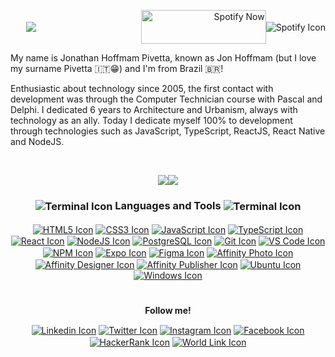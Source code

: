 <p align="right" ><img align="center" src="https://user-images.githubusercontent.com/46982925/89591187-ef623d00-d81f-11ea-9f00-9bce38bd7620.gif" />⠀⠀⠀⠀⠀⠀⠀⠀⠀⠀⠀⠀⠀⠀⠀⠀
<img align="center" src="https://spotify-playing.vercel.app/now-playing" width="200" height="54" alt="Spotify Now" /><img align="center" src="https://api.iconify.design/cib:spotify.svg?color=%2332cd32&height=28" alt="Spotify Icon" /></p>

My name is Jonathan Hoffmam Pivetta, known as Jon Hoffmam (but I love my surname Pivetta 🇮🇹😁) and I'm from Brazil 🇧🇷!

Enthusiastic about technology since 2005, the first contact with development was through the Computer Technician course with Pascal and Delphi. I dedicated 6 years to Architecture and Urbanism, always with technology as an ally. Today I dedicate myself 100% to development through technologies such as JavaScript, TypeScript, ReactJS, React Native and NodeJS.

</br>
<p align="center">
<img align="center" src="https://github-readme-stats.vercel.app/api?username=jonhoffmam&show_icons=true&hide=stars&bg_color=151515&title_color=007acc&icon_color=007acc&text_color=FFFFFF"/><img align="center" src="https://github-readme-stats.vercel.app/api/top-langs/?username=jonhoffmam&layout=compact&bg_color=151515&title_color=007acc&icon_color=007acc&text_color=FFFFFF"/></p>

<h3 align="center"><b><img align="center" src="https://api.iconify.design/bx:bxs-terminal.svg?color=%23000&height=28" alt="Terminal Icon" />
Languages and Tools <img align="center" src="https://api.iconify.design/entypo:tools.svg?color=%23000&height=28" alt="Terminal Icon" /></b></h3>
<p align="center">
<a href="https://developer.mozilla.org/en-US/docs/Web/HTML">
<img align="center" src="https://api.iconify.design/simple-icons:html5.svg?color=%23e34c26&height=31" alt="HTML5 Icon" /></a>
<a href="https://developer.mozilla.org/en-US/docs/Web/CSS">
<img align="center" src="https://api.iconify.design/simple-icons:css3.svg?color=%232965f1&height=31" alt="CSS3 Icon" /></a>
<a href="https://developer.mozilla.org/en-US/docs/Web/JavaScript">
<img align="center" src="https://api.iconify.design/logos:javascript.svg?color=%23007acc&height=31" alt="JavaScript Icon" /></a>
<a href="https://www.typescriptlang.org/">
<img align="center" src="https://api.iconify.design/logos:typescript-icon.svg?color=%23007acc&height=31" alt="TypeScript Icon" /></a>
<a href="https://reactjs.org/">
<img align="center" src="https://api.iconify.design/logos:react.svg?color=%2361dafb&height=31" alt="React Icon" /></a>
<a href="https://nodejs.org/">
<img align="center" src="https://api.iconify.design/logos:nodejs-icon.svg?color=%23026e00&height=31" alt="NodeJS Icon" /></a>
<a href="https://www.postgresql.org/">
<img align="center" src="https://api.iconify.design/logos:postgresql.svg?color=%23026e00&height=31" alt="PostgreSQL Icon" /></a>
<a href="https://git-scm.com/">
<img align="center" src="https://api.iconify.design/logos:git-icon.svg?color=%23026e00&height=31" alt="Git Icon" /></a>
<a href="https://code.visualstudio.com/">
<img align="center" src="https://api.iconify.design/logos:visual-studio-code.svg?color=%23007acc&height=31" alt="VS Code Icon" /></a>
<a href="https://www.npmjs.com/">
<img align="center" src="https://api.iconify.design/logos:npm.svg?color=%23007acc&height=21" alt="NPM Icon" /></a>
<a href="https://expo.io/">
<img align="center" src="https://api.iconify.design/logos:expo.svg?color=%23007acc&height=31" alt="Expo Icon" /></a>
<a href="https://www.figma.com/">
<img align="center" src="https://api.iconify.design/logos:figma.svg?color=%23007acc&height=31" alt="Figma Icon" /></a>
<a href="https://affinity.serif.com/en-us/photo/">
<img align="center" src="https://api.iconify.design/simple-icons:affinityphoto.svg?color=%23FF8DFF&height=31" alt="Affinity Photo Icon" /></a>
<a href="https://affinity.serif.com/en-us/designer/">
<img align="center" src="https://api.iconify.design/simple-icons:affinitydesigner.svg?color=%2300C5F4&height=31" alt="Affinity Designer Icon" /></a>
<a href="https://affinity.serif.com/en-us/publisher/">
<img align="center" src="https://api.iconify.design/simple-icons:affinitypublisher.svg?color=%23FFA561&height=31" alt="Affinity Publisher Icon" /></a>
<a href="https://ubuntu.com/">
<img align="center" src="https://api.iconify.design/logos:ubuntu.svg?color=%23007acc&height=31" alt="Ubuntu Icon" /></a>
<a href="https://www.microsoft.com/en-US/windows/">
<img align="center" src="https://api.iconify.design/logos:microsoft-windows.svg?color=%23007acc&height=31" alt="Windows Icon" /></a></p>
<h1></h1>
<p align="center"><b>Follow me!</b></p>
<p align="center">
<a href="https://www.linkedin.com/in/jonhoffmam">
<img align="center" src="https://api.iconify.design/ant-design:linkedin-filled.svg?color=%230e76a8&height=30" alt="Linkedin Icon" /></a>
<a href="https://www.twitter.com/jonhoffmam_">
<img align="center" src="https://api.iconify.design/logos:twitter.svg?color=%2300acee&height=24" alt="Twitter Icon" /></a>
<a href="https://www.instagram.com/jonhoffmam">
<img align="center" src="https://api.iconify.design/logos:instagram-icon.svg?color=purple&height=24" alt="Instagram Icon" /></a>
<a href="https://www.facebook.com/jonhoffmam">
<img align="center" src="https://api.iconify.design/logos:facebook.svg?color=%231ba94c&height=24" alt="Facebook Icon" /></a>
<a href="https://www.hackerrank.com/jonhoffmam">
<img align="center" src="https://api.iconify.design/la:hackerrank.svg?color=%231ba94c&height=30" alt="HackerRank Icon" /></a>
<a href="https://myurls.co/jonhoffmam">
<img align="center" src="https://api.iconify.design/clarity:world-line.svg?color=%23000&height=28" alt="World Link Icon" /></a>
</p>
